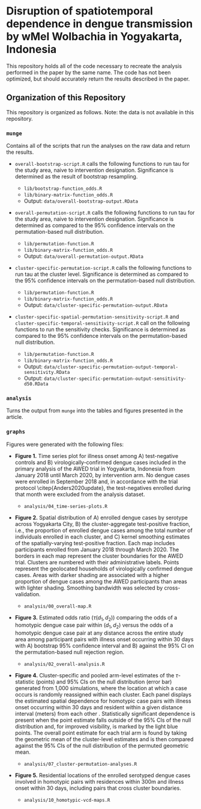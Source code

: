 # Disruption of spatiotemporal dependence in dengue transmission by wMel Wolbachia in Yogyakarta, Indonesia

This repository holds all of the code necessary to recreate the analysis performed in the paper by the same name. The code has not been optimized, but should accurately return the results described in the paper.


## Organization of this Repository
This repository is organized as follows. Note: the data is not available in this repository. 

### `munge`

Contains all of the scripts that run the analyses on the raw data and return the results.

+ `overall-bootstrap-script.R` calls the following functions to run tau for the study area, naive to intervention designation. Significance is determined as the result of bootstrap resampling.
   + `lib/bootstrap-function_odds.R`
   + `lib/binary-matrix-function_odds.R`
   + Output: `data/overall-bootstrap-output.RData` 
   
+ `overall-permutation-script.R` calls the following functions to run tau for the study area, naive to intervention designation. Significance is determined as compared to the 95% confidence intervals on the permutation-based null distribution.
   + `lib/permutation-function.R`
   + `lib/binary-matrix-function_odds.R`
   +  Output: `data/overall-permutation-output.RData`
   
+ `cluster-specific-permutation-script.R` calls the following functions to run tau at the cluster level. Significance is determined as compared to the 95% confidence intervals on the permutation-based null distribution.
   + `lib/permutation-function.R`
   + `lib/binary-matrix-function_odds.R`
   + Output: `data/cluster-specific-permutation-output.RData`
   
+ `cluster-specific-spatial-permutation-sensitivity-script.R` and `cluster-specific-temporal-sensitivity-script.R` call on the following functions to run the sensitivity checks. Significance is determined as compared to the 95% confidence intervals on the permutation-based null distribution.
   + `lib/permutation-function.R`
   + `lib/binary-matrix-function_odds.R`
   + Output: `data/cluster-specific-permutation-output-temporal-sensitivity.RData`
   + Output: `data/cluster-specific-permutation-output-sensitivity-d50.RData`
   
### `analysis`
Turns the output from `munge` into the tables and figures presented in the article.

### `graphs`

Figures were generated with the following files:

+ **Figure 1.** Time series plot for illness onset among A) test-negative controls and B) virologically-confirmed dengue cases included in the primary analysis of the AWED trial in Yogyakarta, Indonesia from January 2018 until March 2020, by intervention arm. No dengue cases were enrolled in September 2018 and, in accordance with the trial protocol \citep{Anders2020update}, the test-negatives enrolled during that month were excluded from the analysis dataset. 
   + `analysis/04_time-series-plots.R`

+ **Figure 2.** Spatial distribution of A) enrolled dengue cases by serotype across Yogyakarta City, B) the cluster-aggregate test-positive fraction, i.e., the proportion of enrolled dengue cases among the total number of individuals enrolled in each cluster, and C) kernel smoothing estimates of the spatially-varying test-positive fraction. Each map includes participants enrolled from January 2018 through March 2020. The borders in each map represent the cluster boundaries for the AWED trial. Clusters are numbered with their administrative labels. Points represent the geolocated households of virologically confirmed dengue cases. Areas with darker shading are associated with a higher proportion of dengue cases among the AWED participants than areas with lighter shading. Smoothing bandwidth was selected by cross-validation.   
   + `analysis/00_overall-map.R`
   
+ **Figure 3.** Estimated odds ratio ($\tau (d_1,d_2)$) comparing the odds of a homotypic dengue case pair within $(d_1,d_2)$ versus the odds of a homotypic dengue case pair at any distance across the entire study area among participant pairs with illness onset occurring within 30 days with A) bootstrap 95\% confidence interval and B) against the 95\% CI on the permutation-based null rejection region.   
   + `analysis/02_overall-analysis.R`
   
+ **Figure 4.** Cluster-specific and pooled arm-level estimates of the $\tau$-statistic (points) and 95\% CIs on the null distribution (error bar) generated from 1,000 simulations, where the location at which a case occurs is randomly reassigned within each cluster. Each panel displays the estimated spatial dependence for homotypic case pairs with illness onset occurring within 30 days and resident within a given distance interval (meters) from each other . Statistically significant dependence is present when the point estimate falls outside of the 95\% CIs of the null distribution and, for improved visibility, is marked by the light blue points. The overall point estimate for each trial arm is found by taking the geometric mean of the cluster-level estimates and is then compared against the 95\% CIs of the null distribution of the permuted geometric mean.   
   + `analysis/07_cluster-permutation-analyses.R`
   
+ **Figure 5.** Residential locations of the enrolled serotyped dengue cases involved in homotypic pairs with residences within 300m and illness onset within 30 days, including pairs that cross cluster boundaries.   
   + `analysis/10_homotypic-vcd-maps.R`